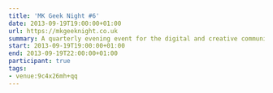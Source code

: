 ```yaml
---
title: 'MK Geek Night #6'
date: 2013-09-19T19:00:00+01:00
url: https://mkgeeknight.co.uk
summary: A quarterly evening event for the digital and creative communities. MKGN combines the talks from the best speakers in the UK and beyond, with the opportunity to meet up, network and chat with like minded people.
start: 2013-09-19T19:00:00+01:00
end: 2013-09-19T22:00:00+01:00
participant: true
tags:
- venue:9c4x26mh+qq
---
```

